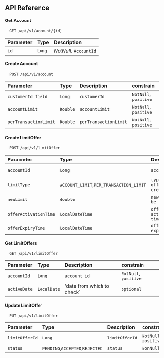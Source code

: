 
## API Reference

#### Get Account

```http
  GET /api/v1/account/{id}
```

| Parameter | Type    |Description                |
| :-------- | :------- | :------------------------- |
| `id` | `Long` | *NotNull*. `AccountId` |

#### Create Account

```http
  POST /api/v1/account
```

| Parameter | Type | Description | constrain |
| :-------- | :--- | :---------- | :---------|
| `customerId field`      | `Long` | `customerId ` |`NotNull`, `positive`  |
| `accountLimit` | `Double` | `accountLimit` |`NotNull`, `positive`  |
| `perTransactionLimit`|`Double` |`perTransactionLimit` |`NotNull`, `positive`  |

#### Create LimitOffer

```http
  POST /api/v1/limitOffer
```
| Parameter | Type | Description | constrain |
| :-------- | :--- | :---------- | :---------|
|`accountId`|`Long`|  `accountId`| `NotNull`, `positive`|
|`limitType`|`ACCOUNT_LIMIT`,`PER_TRANSACTION_LIMIT`|`type of offer to create`|`NonNull`|
|`newLimit`|`double`| `newLimit to be updated`|`NotNull`, `positive`|
|`offerActivationTime`|`LocalDateTime`|`offer activation time`|`NonNull`|
|`offerExpiryTime`|`LocalDateTime`|`offer expiry time`|`NonNull`|

#### Get LimitOffers

```http
  GET /api/v1/limitOffer
```
| Parameter | Type | Description | constrain |
| :-------- | :--- | :---------- | :---------|
|`accountId`|`Long`|`account id`|`NotNull`, `positive`|
|`activeDate`|`LocalDate`|'date from which to check`|`optional`| 

#### Update LimitOffer

```http
  PUT /api/v1/limitOffer
```
| Parameter | Type | Description | constrain |
| :-------- | :--- | :---------- | :---------|
|`limitOfferId`|`Long`|`limitOfferId`|`NotNull`, `positive`|
|`status`|`PENDING`,`ACCEPTED`,`REJECTED`|`status`|`NonNull`|
